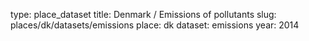 type: place_dataset
title: Denmark / Emissions of pollutants
slug: places/dk/datasets/emissions
place: dk
dataset: emissions
year: 2014

